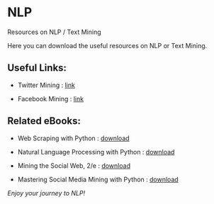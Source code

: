# NLP
Resources on NLP / Text Mining

Here you can download the useful resources on NLP or Text Mining.

## Useful Links:

* Twitter Mining : [link](https://marcobonzanini.com/2015/03/02/mining-twitter-data-with-python-part-1/)

* Facebook Mining : [link](https://towardsdatascience.com/how-to-use-facebook-graph-api-and-extract-data-using-python-1839e19d6999)


## Related eBooks:

* Web Scraping with Python : [download](https://yanfei.site/docs/dpsa/references/PyWebScrapingBook.pdf)

* Natural Language Processing with Python : [download](http://www.datascienceassn.org/sites/default/files/Natural%20Language%20Processing%20with%20Python.pdf)

* Mining the Social Web, 2/e : [download](https://www.webpages.uidaho.edu/~stevel/504/Mining-the-Social-Web-2nd-Edition.pdf)

* Mastering Social Media Mining with Python : [download](https://github.com/zll17/syncrepo/blob/master/Mastering%20Social%20Media%20Mining%20with%20Python.pdf)
 

*Enjoy your journey to NLP!*
